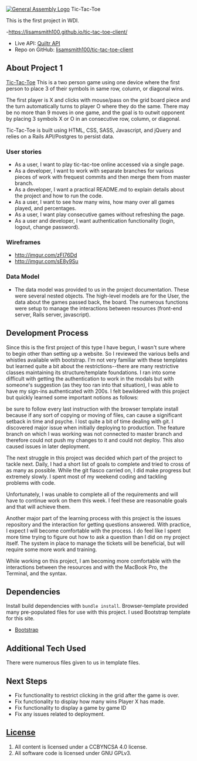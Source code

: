 [![General Assembly Logo](https://camo.githubusercontent.com/1a91b05b8f4d44b5bbfb83abac2b0996d8e26c92/687474703a2f2f692e696d6775722e636f6d2f6b6538555354712e706e67)](https://generalassemb.ly/education/web-development-immersive)
Tic-Tac-Toe

This is the first project in WDI.

-https://lisamsmith100.github.io/tic-tac-toe-client/
- Live API: [Quiltr API](https://quiltr.herokuapp.com/)
- Repo on GitHub: [lisamsmith100/tic-tac-toe-client](https://github.com/lisamsmith100/tic-tac-toe-client)

## About Project 1

[Tic-Tac-Toe](https://lisamsmith100.github.io/tic-tac-toe-client/) This is a two person game using one device where the first person to place 3 of their symbols in same row, column, or diagonal wins.

The first player is X and clicks with mouse/pass on the grid board piece and the turn automatically turns to player O where they do the same.  There may be no more than 9 moves in one game, and the goal is to outwit opponent by placing 3 symbols X or O in an consecutive row, column, or diagonal.

Tic-Tac-Toe is built using HTML, CSS, SASS, Javascript, and jQuery and relies on a Rails API/Postgres to persist data.

### User stories
- As a user, I want to play tic-tac-toe online accessed via a single page.
- As a developer, I want to work with separate branches for various pieces of work with frequest commits and then merge them from master branch.
- As a developer, I want a practical README.md to explain details about the project and how to run the code.
- As a user, I want to see how many wins, how many over all games played, and percentages.
- As a user, I want play consecutive games without refreshing the page.
- As a user and developer, I want authentication functionality (login, logout, change password).

### Wireframes
- http://imgur.com/zFI76Dd
- http://imgur.com/sE8y9Su

### Data Model

- The data model was provided to us in the project documentation.  These were several nested objects.  The high-level models are for the User, the data about the games passed back, the board.  The numerous functions were setup to manage the interactions between resources (front-end server, Rails server, javascript).

## Development Process

Since this is the first project of this type I have begun, I wasn't sure where to begin other than setting up a website.  So I reviewed the various bells and whistles available with bootstrap. I'm not very familiar with these templates but learned quite a bit about the restrictions--there are many restrictive classes maintaining its structure/template foundations.  I ran into some difficult with getting the authentication to work in the modals but with someone's suggestion (as they too ran into that situation), I was able to have my sign-ins authenticated with 200s.  I felt bewildered with this project but quickly learned some important notions as follows:

be sure to follow every last instruction with the browser template install because if any sort of copying or moving of files, can cause a significant setback in time and psyche.  I lost quite a bit of time dealing with git.  I discovered major issue when initially deploying to production.  The feature branch on which I was working was not connected to master branch and therefore could not push my changes to it and could not deploy.  This also caused issues in later deployment.

The next struggle in this project was decided which part of the project to tackle next.  Daily, I had a short list of goals to complete and tried to cross of as many as possible.  While the git fiasco carried on, I did make progress but extremely slowly.  I spent most of my weekend coding and tackling problems with code.

Unfortunately, I was unable to complete all of the requirements and will have to continue work on them this week.  I feel these are reasonable goals and that will achieve them.

Another major part of the learning process with this project is the issues repository and the interaction for getting questions answered.  With practice, I expect I will become comfortable with the process.  I do feel like I spent more time trying to figure out how to ask a question than I did on my project itself.  The system in place to manage the tickets will be beneficial, but will require some more work and training.

While working on this project, I am becoming more comfortable with the interactions between the resources and with the MacBook Pro, the Terminal, and the syntax.

## Dependencies

Install build dependencies with `bundle install`. Browser-template provided many pre-populated files for use with this project.  I used Bootstrap template for this site.
-   [Bootstrap](http://getbootstrap.com)

## Additional Tech Used

There were numerous files given to us in template files.

## Next Steps

- Fix functionality to restrict clicking in the grid after the game is over.
- Fix functionality to display how many wins Player X has made.
- Fix functionality to display a game by game ID
- Fix any issues related to deployment.

## [License](LICENSE)

1.  All content is licensed under a CC­BY­NC­SA 4.0 license.
1.  All software code is licensed under GNU GPLv3.
